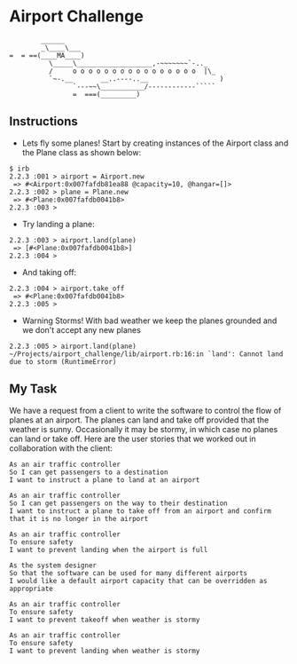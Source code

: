 Airport Challenge
=================

```
        ______
        _\____\___
=  = ==(____MA____)
          \_____\___________________,-~~~~~~~`-.._
          /     o o o o o o o o o o o o o o o o  |\_
          `~-.__       __..----..__                  )
                `---~~\___________/------------`````
                =  ===(_________)

```

Instructions
---------

* Lets fly some planes! Start by creating instances of the Airport class and the Plane class as shown below:

```
$ irb
2.2.3 :001 > airport = Airport.new
 => #<Airport:0x007fafdb81ea88 @capacity=10, @hangar=[]>
2.2.3 :002 > plane = Plane.new
 => #<Plane:0x007fafdb0041b8>
2.2.3 :003 >
```
* Try landing a plane:

```
2.2.3 :003 > airport.land(plane)
 => [#<Plane:0x007fafdb0041b8>]
2.2.3 :004 >
```
* And taking off:

```
2.2.3 :004 > airport.take_off
 => #<Plane:0x007fafdb0041b8>
2.2.3 :005 >
```
* Warning Storms! With bad weather we keep the planes grounded and we don't accept any new planes

```
2.2.3 :005 > airport.land(plane)
~/Projects/airport_challenge/lib/airport.rb:16:in `land': Cannot land due to storm (RuntimeError)
```

My Task
-----

We have a request from a client to write the software to control the flow of planes at an airport. The planes can land and take off provided that the weather is sunny. Occasionally it may be stormy, in which case no planes can land or take off.  Here are the user stories that we worked out in collaboration with the client:

```
As an air traffic controller 
So I can get passengers to a destination 
I want to instruct a plane to land at an airport

As an air traffic controller 
So I can get passengers on the way to their destination 
I want to instruct a plane to take off from an airport and confirm that it is no longer in the airport

As an air traffic controller 
To ensure safety 
I want to prevent landing when the airport is full 

As the system designer
So that the software can be used for many different airports
I would like a default airport capacity that can be overridden as appropriate

As an air traffic controller 
To ensure safety 
I want to prevent takeoff when weather is stormy 

As an air traffic controller 
To ensure safety 
I want to prevent landing when weather is stormy 
```

